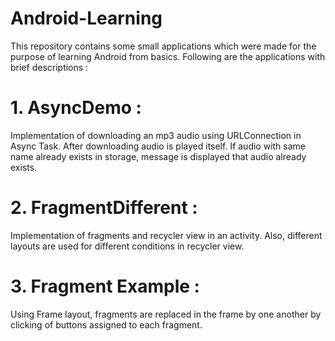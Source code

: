 # Android-Learning

This repository contains some small applications which were made for the purpose of learning Android from basics.
Following are the applications with brief descriptions :

# 1. AsyncDemo :
Implementation of downloading an mp3 audio using URLConnection in Async Task. After downloading audio is played itself. If audio with same name already exists in storage, message is displayed that audio already exists.

# 2. FragmentDifferent :
Implementation of fragments and recycler view in an activity. Also, different layouts are used for different conditions in recycler view.

# 3. Fragment Example :
Using Frame layout, fragments are replaced in the frame by one another by clicking of buttons assigned to each fragment.


